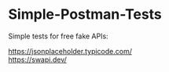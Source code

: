 # Simple-Postman-Tests
Simple tests for free fake APIs:

https://jsonplaceholder.typicode.com/ \
https://swapi.dev/

